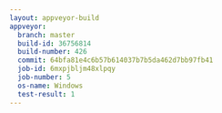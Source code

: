 ```yaml
---
layout: appveyor-build
appveyor:
  branch: master
  build-id: 36756814
  build-number: 426
  commit: 64bfa81e4c6b57b614037b7b5da462d7bb97fb41
  job-id: 6mxpjbljm48xlpqy
  job-number: 5
  os-name: Windows
  test-result: 1
---
```

